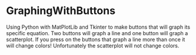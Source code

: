# GraphingWithButtons
Using Python with MatPlotLib and Tkinter to make buttons that will graph its specific equation. Two buttons will graph a line and one button will graph a scatterplot. If you press on the buttons that graph a line more than once it will change colors! Unfortunately the scatterplot will not change colors. 
